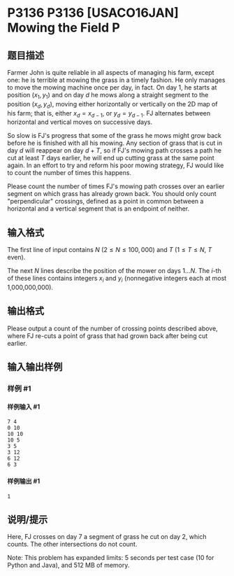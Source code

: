# P3136 P3136 [USACO16JAN] Mowing the Field P

## 题目描述

Farmer John is quite reliable in all aspects of managing his farm, except one: he is terrible at mowing the grass in a timely fashion.   He only manages to move the mowing machine once per day, in fact. On day 1, he starts at position $(x_1, y_1)$ and on day $d$ he mows along a straight segment to the position $(x_d, y_d)$, moving either horizontally or vertically on the 2D map of his farm; that is, either  $x_d = x_{d-1}$, or $y_d = y_{d-1}$.  FJ alternates between horizontal and vertical moves on successive days.


So slow is FJ's progress that some of the grass he mows might grow back before he is finished with all his mowing. Any section of grass that is cut in day $d$ will reappear on day $d + T$, so if FJ's mowing path crosses a path he cut at least $T$ days earlier, he will end up cutting grass at the same point again.  In an effort to try and reform his poor mowing strategy, FJ would like to count the number of times this happens.

Please count the number of times FJ's mowing path crosses over an earlier segment on which grass has already grown back.  You should only count "perpendicular" crossings, defined as a point in common between a horizontal and a vertical segment that is an endpoint of neither.

## 输入格式

The first line of input contains $N$ ($2 \leq N \leq 100,000$) and $T$ ($1 \leq T \leq N$, $T$ even).

The next $N$ lines describe the position of the mower on days $1 \ldots N$.  The $i$-th of these lines contains integers $x_i$ and $y_i$ (nonnegative integers each at most 1,000,000,000).


## 输出格式

Please output a count of the number of crossing points described above, where FJ re-cuts a point of grass that had grown back after being cut earlier.


## 输入输出样例

### 样例 #1

#### 样例输入 #1

```
7 4
0 10
10 10
10 5
3 5
3 12
6 12
6 3
```

#### 样例输出 #1

```
1
```

## 说明/提示

Here, FJ crosses on day 7 a segment of grass he cut on day 2, which counts. The other intersections do not count.

Note: This problem has expanded limits: 5 seconds per test case (10 for Python and Java), and 512 MB of memory.

